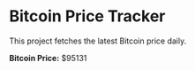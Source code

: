 # Bitcoin Price Tracker

This project fetches the latest Bitcoin price daily.

**Bitcoin Price:** $95131
